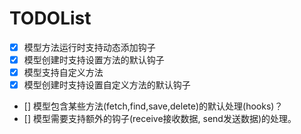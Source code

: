 # TODOList

- [x] 模型方法运行时支持动态添加钩子
- [x] 模型创建时支持设置方法的默认钩子
- [x] 模型支持自定义方法
- [x] 模型创建时支持设置自定义方法的默认钩子
- [] 模型包含某些方法(fetch,find,save,delete)的默认处理(hooks)？
- [] 模型需要支持额外的钩子(receive接收数据, send发送数据)的处理。